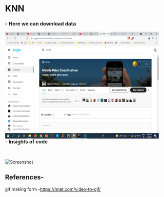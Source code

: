 # KNN
 ### - Here we can download data
<!-- ![Screenshot](pic.png) -->
 <img align="left" alt="GIF" src="https://github.com/HotuRam/KNN/blob/main/pic.png?raw=true" width="600" height="350" />
<br />
<br />
<br />
<br />
<br />
<br />
<br />
<br />
<br />
<br />
<br />
<br />
<br />
<br />
<br />


###  - Insights of code
<br />

![Screenshot](code.gif)

## References-

gif making form -https://hnet.com/video-to-gif/
